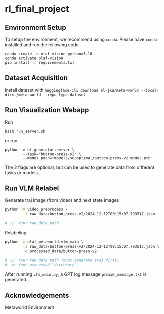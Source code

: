 # rl_final_project

## Environment Setup

To setup the environment, we recommend using `conda`.
Please have `conda` installed and run the following code.

```
conda create -n olaf-vision python=3.10
conda activate olaf-vision
pip install -r requirements.txt
```


## Dataset Acquisition

install dataset with `huggingface-cli download ml-jku/meta-world --local-dir=./meta-world --repo-type dataset`

## Run Visualization Webapp

Run

```
bash run_server.sh
```

or run

```
python -m hf_generator.server \
        --task="button-press-v2" \
        --model_path="models/suboptimal/button-press-v2_model.pth"
```

The 2 flags are optional, but can be used to generate data from different tasks or models.

## Run VLM Relabel

Generate traj image (from video) and next state images

```bash
python -m video_preprocess \
        -i raw_data/button-press-v2/2024-12-12T00:15:07.793517.json

# -i: Your raw data path
```

Relabeling

```bash
python -m olaf_metaworld.vlm_main \
        -i raw_data/button-press-v2/2024-12-12T00:15:07.793517.json \
        -o processed_data/button-press-v2

# -i: Your raw data path (must generate traj first)
# -o: Your processed "directory"
```

After running `vlm_main.py`, a GPT log message `prompt_message.txt` is generated.

## Acknowledgements

Metaworld Environment
